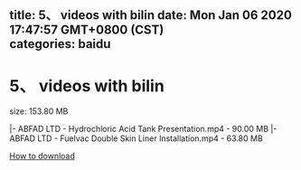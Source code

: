 
title: 5、 videos with bilin
date: Mon Jan 06 2020 17:47:57 GMT+0800 (CST)    
categories: baidu
---

# 5、 videos with bilin
size: 153.80 MB
 
 
|- ABFAD LTD - Hydrochloric Acid Tank Presentation.mp4 - 90.00 MB
|- ABFAD LTD - Fuelvac Double Skin Liner Installation.mp4 - 63.80 MB

[How to download](https://bpcam.bemobtrk.com/go/2ceec3aa-1ca2-46d6-b9ff-aaa5c184517c?jno=3646)